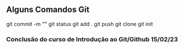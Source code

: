 ## Alguns Comandos Git
git commit -m ""
git status
git add . 
git push
git clone
git init




### Conclusão do curso de Introdução ao Git/Github 15/02/23
